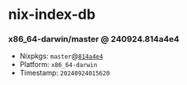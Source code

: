 # nix-index-db
### x86_64-darwin/master @ 240924.814a4e4
- Nixpkgs: `master`@[`814a4e4`](https://github.com/NixOS/nixpkgs/commit/814a4e48c4a4a7937c927786164199d985339560)
- Platform: `x86_64-darwin`
- Timestamp: `20240924015620`
